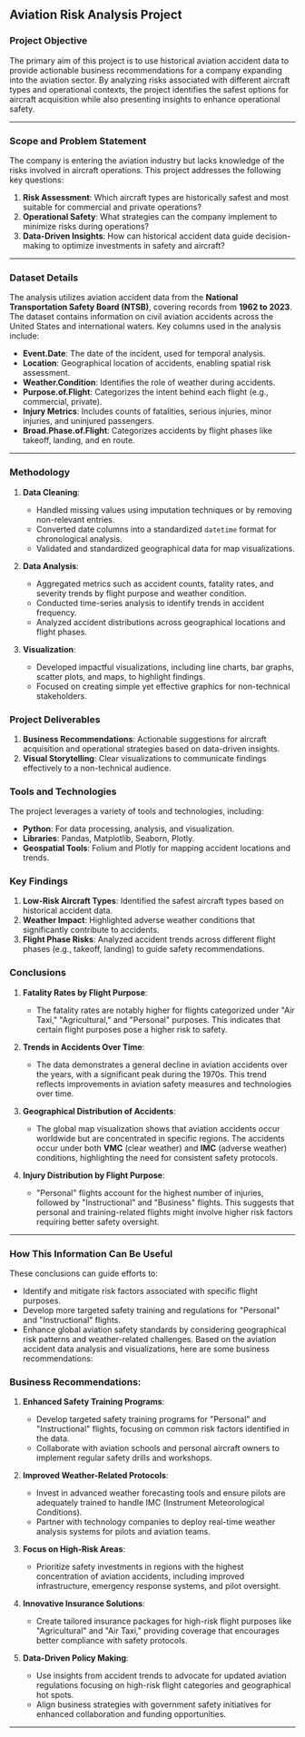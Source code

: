 ## Aviation Risk Analysis Project

### Project Objective
The primary aim of this project is to use historical aviation accident data to provide actionable business recommendations for a company expanding into the aviation sector. By analyzing risks associated with different aircraft types and operational contexts, the project identifies the safest options for aircraft acquisition while also presenting insights to enhance operational safety.

---

### Scope and Problem Statement
The company is entering the aviation industry but lacks knowledge of the risks involved in aircraft operations. This project addresses the following key questions:
1. **Risk Assessment**: Which aircraft types are historically safest and most suitable for commercial and private operations?
2. **Operational Safety**: What strategies can the company implement to minimize risks during operations?
3. **Data-Driven Insights**: How can historical accident data guide decision-making to optimize investments in safety and aircraft?

---

### Dataset Details
The analysis utilizes aviation accident data from the **National Transportation Safety Board (NTSB)**, covering records from **1962 to 2023**. The dataset contains information on civil aviation accidents across the United States and international waters. Key columns used in the analysis include:
- **Event.Date**: The date of the incident, used for temporal analysis.
- **Location**: Geographical location of accidents, enabling spatial risk assessment.
- **Weather.Condition**: Identifies the role of weather during accidents.
- **Purpose.of.Flight**: Categorizes the intent behind each flight (e.g., commercial, private).
- **Injury Metrics**: Includes counts of fatalities, serious injuries, minor injuries, and uninjured passengers.
- **Broad.Phase.of.Flight**: Categorizes accidents by flight phases like takeoff, landing, and en route.

---

### Methodology
1. **Data Cleaning**:
   - Handled missing values using imputation techniques or by removing non-relevant entries.
   - Converted date columns into a standardized `datetime` format for chronological analysis.
   - Validated and standardized geographical data for map visualizations.

2. **Data Analysis**:
   - Aggregated metrics such as accident counts, fatality rates, and severity trends by flight purpose and weather condition.
   - Conducted time-series analysis to identify trends in accident frequency.
   - Analyzed accident distributions across geographical locations and flight phases.

3. **Visualization**:
   - Developed impactful visualizations, including line charts, bar graphs, scatter plots, and maps, to highlight findings.
   - Focused on creating simple yet effective graphics for non-technical stakeholders.

### Project Deliverables
1. **Business Recommendations**: Actionable suggestions for aircraft acquisition and operational strategies based on data-driven insights.
2. **Visual Storytelling**: Clear visualizations to communicate findings effectively to a non-technical audience.

### Tools and Technologies
The project leverages a variety of tools and technologies, including:
- **Python**: For data processing, analysis, and visualization.
- **Libraries**: Pandas, Matplotlib, Seaborn, Plotly.
- **Geospatial Tools**: Folium and Plotly for mapping accident locations and trends.
  
### Key Findings
1. **Low-Risk Aircraft Types**: Identified the safest aircraft types based on historical accident data.
2. **Weather Impact**: Highlighted adverse weather conditions that significantly contribute to accidents.
3. **Flight Phase Risks**: Analyzed accident trends across different flight phases (e.g., takeoff, landing) to guide safety recommendations.

### Conclusions
1. **Fatality Rates by Flight Purpose**:
   - The fatality rates are notably higher for flights categorized under "Air Taxi," "Agricultural," and "Personal" purposes. This indicates that certain flight purposes pose a higher risk to safety.

2. **Trends in Accidents Over Time**:
   - The data demonstrates a general decline in aviation accidents over the years, with a significant peak during the 1970s. This trend reflects improvements in aviation safety measures and technologies over time.

3. **Geographical Distribution of Accidents**:
   - The global map visualization shows that aviation accidents occur worldwide but are concentrated in specific regions. The accidents occur under both **VMC** (clear weather) and **IMC** (adverse weather) conditions, highlighting the need for consistent safety protocols.

4. **Injury Distribution by Flight Purpose**:
   - "Personal" flights account for the highest number of injuries, followed by "Instructional" and "Business" flights. This suggests that personal and training-related flights might involve higher risk factors requiring better safety oversight.

---

### How This Information Can Be Useful
These conclusions can guide efforts to:
- Identify and mitigate risk factors associated with specific flight purposes.
- Develop more targeted safety training and regulations for "Personal" and "Instructional" flights.
- Enhance global aviation safety standards by considering geographical risk patterns and weather-related challenges.
Based on the aviation accident data analysis and visualizations, here are some business recommendations:

### Business Recommendations:
1. **Enhanced Safety Training Programs**:
   - Develop targeted safety training programs for "Personal" and "Instructional" flights, focusing on common risk factors identified in the data.
   - Collaborate with aviation schools and personal aircraft owners to implement regular safety drills and workshops.

2. **Improved Weather-Related Protocols**:
   - Invest in advanced weather forecasting tools and ensure pilots are adequately trained to handle IMC (Instrument Meteorological Conditions).
   - Partner with technology companies to deploy real-time weather analysis systems for pilots and aviation teams.

3. **Focus on High-Risk Areas**:
   - Prioritize safety investments in regions with the highest concentration of aviation accidents, including improved infrastructure, emergency response systems, and pilot oversight.

4. **Innovative Insurance Solutions**:
   - Create tailored insurance packages for high-risk flight purposes like "Agricultural" and "Air Taxi," providing coverage that encourages better compliance with safety protocols.

5. **Data-Driven Policy Making**:
   - Use insights from accident trends to advocate for updated aviation regulations focusing on high-risk flight categories and geographical hot spots.
   - Align business strategies with government safety initiatives for enhanced collaboration and funding opportunities.

---

